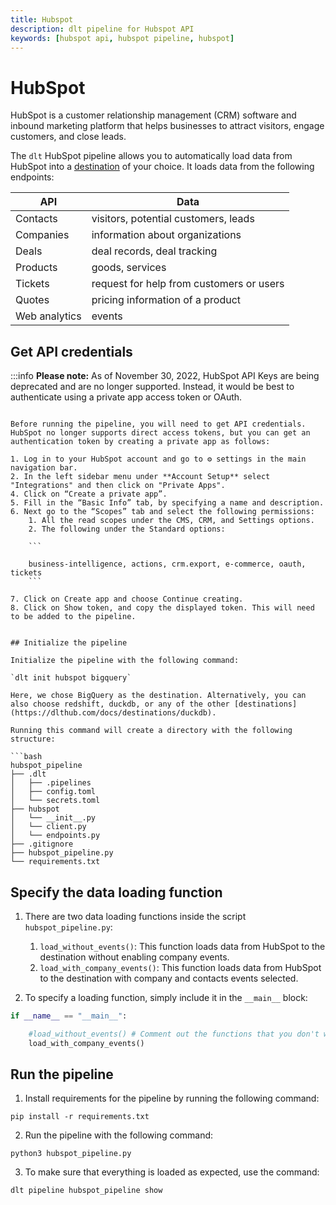 ```yaml
---
title: Hubspot
description: dlt pipeline for Hubspot API
keywords: [hubspot api, hubspot pipeline, hubspot]
---
```


# HubSpot

HubSpot is a customer relationship management (CRM) software and inbound marketing platform that helps businesses to attract visitors, engage customers, and close leads. 

The `dlt` HubSpot pipeline allows you to automatically load data from HubSpot into a [destination](https://dlthub.com/docs/destinations) of your choice. It loads data from the following endpoints:

|API|Data|
| --- | --- |
| Contacts | visitors, potential customers, leads |
| Companies | information about organizations  |
| Deals | deal records, deal tracking |
| Products | goods, services |
| Tickets | request for help from customers or users |
| Quotes | pricing information of a product |
| Web analytics  | events |

## Get API credentials

:::info
**Please note:**
As of November 30, 2022, HubSpot API Keys are being deprecated and are no longer supported. Instead, it would be best to authenticate using a private app access token or OAuth.
```

Before running the pipeline, you will need to get API credentials. HubSpot no longer supports direct access tokens, but you can get an authentication token by creating a private app as follows:

1. Log in to your HubSpot account and go to ⚙️ settings in the main navigation bar.
2. In the left sidebar menu under **Account Setup** select "Integrations" and then click on "Private Apps".
4. Click on “Create a private app”.
5. Fill in the “Basic Info” tab, by specifying a name and description.
6. Next go to the “Scopes” tab and select the following permissions:
    1. All the read scopes under the CMS, CRM, and Settings options.
    2. The following under the Standard options:
    
    ```
    
    business-intelligence, actions, crm.export, e-commerce, oauth, tickets
    ```
    
7. Click on Create app and choose Continue creating.
8. Click on Show token, and copy the displayed token. This will need to be added to the pipeline.
        

## Initialize the pipeline

Initialize the pipeline with the following command:

`dlt init hubspot bigquery`

Here, we chose BigQuery as the destination. Alternatively, you can also choose redshift, duckdb, or any of the other [destinations](https://dlthub.com/docs/destinations/duckdb).

Running this command will create a directory with the following structure:

```bash
hubspot_pipeline
├── .dlt
│   ├── .pipelines
│   ├── config.toml
│   └── secrets.toml
├── hubspot
│   └── __init__.py
│   └── client.py
│   └── endpoints.py
├── .gitignore
├── hubspot_pipeline.py
└── requirements.txt
```

## Specify the data loading function

1. There are two data loading functions inside the script `hubspot_pipeline.py`:
    1. `load_without_events()`: This function loads data from HubSpot to the destination without enabling company events.
    2. `load_with_company_events()`: This function loads data from HubSpot to the destination with company and contacts events selected.
    
2. To specify a loading function, simply include it in the `__main__` block:
```python
if __name__ == "__main__":

    #load_without_events() # Comment out the functions that you don't want to use
    load_with_company_events()
```

## Run the pipeline[](https://dlthub.com/docs/pipelines/pipedrive#run-the-pipeline)

1. Install requirements for the pipeline by running the following command:

```
pip install -r requirements.txt

```

2. Run the pipeline with the following command:

```
python3 hubspot_pipeline.py

```

3. To make sure that everything is loaded as expected, use the command:
```
dlt pipeline hubspot_pipeline show 
```
